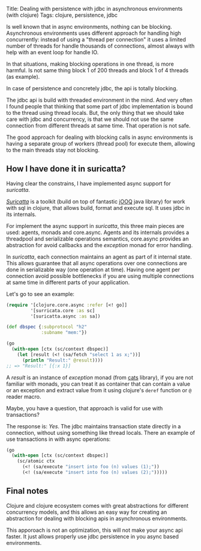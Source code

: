Title: Dealing with persistence with jdbc in asynchronous environments (with clojure)
Tags: clojure, persistence, jdbc

Is well known that in async environments, nothing can be blocking. Asynchronous environments
uses different approach for handling high concurrently: instead of using a "thread per connection"
it uses a limited number of threads for handle thousands of connections, almost always with help
with an event loop for handle IO.

In that situations, making blocking operations in one thread, is more harmful. Is not same thing
block 1 of 200 threads and block 1 of 4 threads (as example).

In case of persistence and concretely jdbc, the api is totally blocking.

The jdbc api is build with threaded environment in the mind. And very often I found people
that thinking that some part of jdbc implementation is bound to the thread using thread locals.
But, the only thing that we should take care with jdbc and concurrency, is that we should not use
the same connection from different threads at same time. That operation is not safe.

The good approach for dealing with blocking calls in async environments is having a separate group
of workers (thread pool) for execute them, allowing to the main threads stay not blocking.

## How I have done it in suricatta? ##

Having clear the constrains, I have implemented async support for _suricatta_.

[_Suricatta_](https://github.com/niwibe/suricatta) is a toolkit (build on top of fantastic
[jOOQ](http://www.jooq.org/) java library) for work with sql in clojure, that allows build, format
and execute sql. It uses jdbc in its internals.

For implement the async support in _suricatta_, this three main pieces are used: agents, monads and
core.async. Agents and its internals provides a threadpool and serializable operations semantics,
core.async provides an abstraction for avoid callbacks and the _exception_ monad for error handling.

In _suricatta_, each connection maintains an agent as part of it internal state. This allows guarantee
that all async operations over one connections are done in serializable way (one operation at time).
Having one agent per connection avoid possible bottlenecks if you are using multiple connections
at same time in different parts of your application.

Let's go to see an example:

```clojure
(require '[clojure.core.async :refer [<! go]]
         '[surricata.core :as sc]
         '[suricatta.async :as sa])

(def dbspec {:subprotocol "h2"
             :subname "mem:"})

(go
  (with-open [ctx (sc/context dbspec)]
    (let [result (<! (sa/fetch "select 1 as x;"))]
      (println "Result:" @result))))
;; => "Result:" [{:x 1}]
```

A _result_ is an instance of _exception_ monad (from [cats](https://github.com/funcool/cats) library),
if you are not familiar with monads, you can treat it as container that can contain a
value or an exception and extract value from it using clojure's `deref` function or `@` reader macro.

Maybe, you have a question, that approach is valid for use with transactions?

The response is: *Yes*. The jdbc maintains transaction state directly in a connection, without
using something like thread locals. There an example of use transactions in with async operations:

```clojure
(go
  (with-open [ctx (sc/context dbspec)]
    (sc/atomic ctx
      (<! (sa/execute "insert into foo (n) values (1);"))
      (<! (sa/execute "insert into foo (n) values (2);")))))
```

## Final notes ##

Clojure and clojure ecosystem comes with great abstractions for different concurrency models, and
this allows an easy way for creating an abstraction for dealing with blocking apis in asynchronous
environments.

This apporoach is not an optimization, this will not make your async api faster. It just allows
properly use jdbc persistence in you async based environments.
